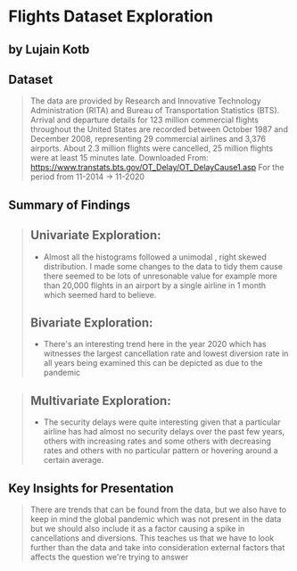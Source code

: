 # Flights Dataset Exploration
## by Lujain Kotb


## Dataset

> The data are provided by Research and Innovative Technology Administration (RITA) and Bureau of Transportation Statistics (BTS).
Arrival and departure details for 123 million commercial flights throughout the United
States are recorded between October 1987
and December 2008, representing 29 commercial airlines and 3,376 airports. About 2.3 million flights were cancelled, 25 million flights
were at least 15 minutes late.
Downloaded From:
https://www.transtats.bts.gov/OT_Delay/OT_DelayCause1.asp
For the period from 11-2014 -> 11-2020


## Summary of Findings

> ## Univariate Exploration:
> - Almost all the histograms followed a unimodal , right skewed distribution. I made some changes to the data to tidy them cause there seemed to be lots of unresonable value for example more than 20,000 flights in an airport by a single airline in 1 month which seemed hard to believe.
>
> ## Bivariate Exploration:
> - There's an interesting trend here in the year 2020 which has witnesses the largest cancellation rate and lowest diversion rate in all years being examined this can be depicted as due to the pandemic

> ## Multivariate Exploration:
> - The security delays were quite interesting given that a particular airline has had almost no security delays over the past few years, others with increasing rates and some others with decreasing rates and others with no particular pattern or hovering around a certain average.


## Key Insights for Presentation

> There are trends that can be found from the data, but we also have to keep in mind the global pandemic which was not present in the data but we should also include it as a factor causing a spike in cancellations and diversions. This teaches us that we have to look further than the data and take into consideration external factors that affects the question we're trying to answer
